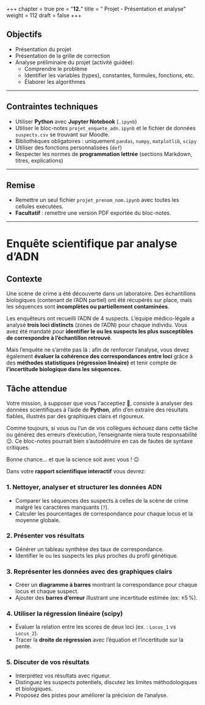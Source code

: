 +++
chapter = true
pre = "<b>12.</b>"
title = " Projet - Présentation et analyse"
weight = 112
draft = false
+++


## Objectifs

* Présentation du projet
* Présentation de la grille de correction
* Analyse préliminaire du projet (activité guidée):
	* Comprendre le problème
	* Identifier les variables (types), constantes, formules, fonctions, etc.
	* Élaborer les algorithmes

---

## Contraintes techniques

* Utiliser **Python** avec **Jupyter Notebook** (`.ipynb`)
* Utiliser le bloc-notes `projet_enquete_adn.ipynb` et le fichier de données `suspects.csv` se trouvant sur Moodle.
* Bibliothèques obligatoires : uniquement `pandas`, `numpy`, `matplotlib`, `scipy`
* Utiliser des fonctions personnalisées (`def`)
* Respecter les normes de **programmation lettrée** (sections Markdown, titres, explications)

---

## Remise

* Remettre un seul fichier `projet_prenom_nom.ipynb` avec toutes les cellules exécutées.
* **Facultatif** : remettre une version PDF exportée du bloc-notes.

---

# Enquête scientifique par analyse d’ADN

## Contexte

Une scène de crime a été découverte dans un laboratoire. Des échantillons biologiques (contenant de l’ADN partiel) ont été récupérés sur place, mais les séquences sont **incomplètes ou partiellement contaminées**.

Les enquêteurs ont recueilli l’ADN de 4 suspects. L’équipe médico-légale a analysé **trois loci distincts** (zones de l’ADN) pour chaque individu. Vous avez été mandaté pour **identifier le ou les suspects les plus susceptibles de correspondre à l’échantillon retrouvé**.

Mais l’enquête ne s’arrête pas là : afin de renforcer l’analyse, vous devez également **évaluer la cohérence des correspondances entre loci** grâce à des **méthodes statistiques (régression linéaire)** et tenir compte de **l’incertitude biologique dans les séquences.**


## Tâche attendue

Votre mission, à supposer que vous l'acceptiez 😬, consiste à analyser des données scientifiques à l’aide de **Python**, afin d’en extraire des résultats fiables, illustrés par des graphiques clairs et rigoureux.

Comme toujours, si vous ou l’un de vos collègues échouez dans cette tâche ou générez des erreurs d’exécution, l’enseignante niera toute responsabilité 😉.
Ce bloc-notes pourrait bien s’autodétruire en cas de fautes de syntaxe critiques.

Bonne chance... et que la science soit avec vous ! 😉

Dans votre **rapport scientifique interactif** vous devrez:

### 1. Nettoyer, analyser et structurer les données ADN

* Comparer les séquences des suspects à celles de la scène de crime malgré les caractères manquants (`?`).
* Calculer les pourcentages de correspondance pour chaque locus et la moyenne globale.

### 2. Présenter vos résultats

* Générer un tableau synthèse des taux de correspondance.
* Identifier le ou les suspects les plus proches du profil génétique.

### 3. Représenter les données avec des graphiques clairs

* Créer un **diagramme à barres** montrant la correspondance pour chaque locus et chaque suspect.
* Ajouter des **barres d’erreur** illustrant une incertitude estimée (ex: ±5 %).

### 4. Utiliser la régression linéaire (scipy)

* Évaluer la relation entre les scores de deux loci (ex. : `Locus_1` vs `Locus_2`).
* Tracer la **droite de régression** avec l’équation et l’incertitude sur la pente.

### 5. Discuter de vos résultats

* Interprétez vos résultats avec rigueur.
* Distinguez les suspects potentiels, discutez les limites méthodologiques et biologiques.
* Proposez des pistes pour améliorer la précision de l’analyse.